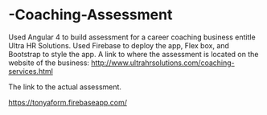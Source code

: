 # -Coaching-Assessment
Used Angular 4 to build assessment for a career coaching business entitle Ultra HR Solutions. Used Firebase to deploy the app, Flex box, and Bootstrap to style the app. A link to where the assessment is located on the website of the business: http://www.ultrahrsolutions.com/coaching-services.html

The link to the actual assessment.

https://tonyaform.firebaseapp.com/
